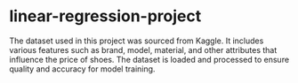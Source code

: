 # linear-regression-project
The dataset used in this project was sourced from Kaggle. It includes various features such as brand, model, material, and other attributes that influence the price of shoes. The dataset is loaded and processed to ensure quality and accuracy for model training.
